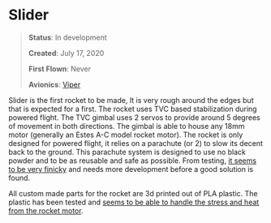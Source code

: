 # Slider

> **Status**: In development
> 
> **Created**: July 17, 2020
>
> **First Flown**: Never
>
> **Avionics**: [Viper]

Slider is the first rocket to be made, It is very rough around the edges
but that is expected for a first. The rocket uses TVC based stabilization
during powered flight. The TVC gimbal uses 2 servos to provide around 5
degrees of movement in both directions. The gimbal is able to house any
18mm motor (generally an Estes A-C model rocket motor). The rocket is
only designed for powered flight, it relies on a parachute (or 2) to
slow its decent back to the ground. This parachute system is designed
to use no black powder and to be as reusable and safe as possible.
From testing, [it seems to be very finicky][chute-test] and needs more development
before a good solution is found.

All custom made parts for the rocket are 3d printed out of PLA plastic.
The plastic has been tested and [seems to be able to handle the stress
and heat from the rocket motor][tvc-test].

[Viper]: ../avionics/viper.md
[tvc-test]: ./slider/2020-10-25-tvc.html
[chute-test]: ./slider/2020-08-13-parachute.html